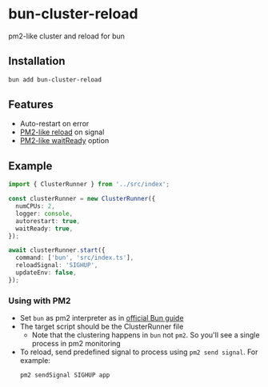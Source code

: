 # bun-cluster-reload

pm2-like cluster and reload for bun

## Installation

```bash
bun add bun-cluster-reload
```

## Features

- Auto-restart on error
- [PM2-like reload](https://pm2.keymetrics.io/docs/usage/cluster-mode/#reload) on signal
- [PM2-like waitReady](https://pm2.keymetrics.io/docs/usage/signals-clean-restart/#graceful-start) option

## Example

```typescript
import { ClusterRunner } from '../src/index';

const clusterRunner = new ClusterRunner({
  numCPUs: 2,
  logger: console,
  autorestart: true,
  waitReady: true,
});

await clusterRunner.start({
  command: ['bun', 'src/index.ts'],
  reloadSignal: 'SIGHUP',
  updateEnv: false,
});
```

### Using with PM2

- Set `bun` as pm2 interpreter as in [official Bun guide](https://bun.sh/guides/ecosystem/pm2)
- The target script should be the ClusterRunner file
  - Note that the clustering happens in `bun` not `pm2`. So you'll see a single process in pm2 monitoring
- To reload, send predefined signal to process using `pm2 send signal`. For example:
  ```bash
  pm2 sendSignal SIGHUP app
  ```
